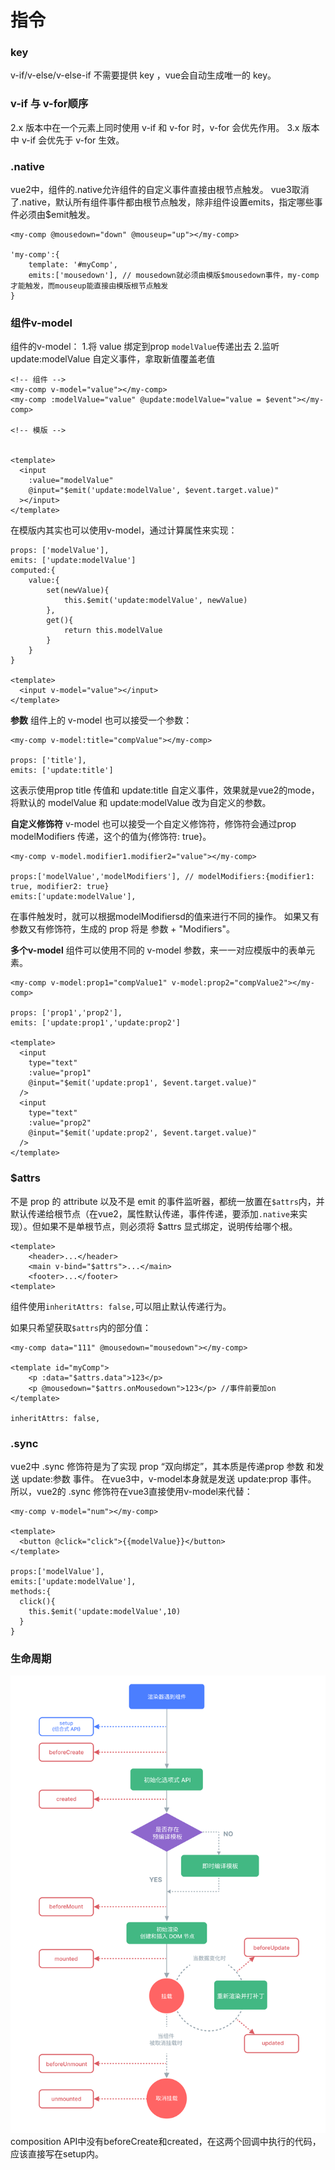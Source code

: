 指令
===
### key 
v-if/v-else/v-else-if 不需要提供 key ，vue会自动生成唯一的 key。

### v-if 与 v-for顺序
2.x 版本中在一个元素上同时使用 v-if 和 v-for 时，v-for 会优先作用。
3.x 版本中 v-if 会优先于 v-for 生效。

### .native
vue2中，组件的.native允许组件的自定义事件直接由根节点触发。
vue3取消了.native，默认所有组件事件都由根节点触发，除非组件设置emits，指定哪些事件必须由$emit触发。
```
<my-comp @mousedown="down" @mouseup="up"></my-comp>

'my-comp':{
    template: '#myComp',
    emits:['mousedown'], // mousedown就必须由模版$mousedown事件，my-comp才能触发，而mouseup能直接由模版根节点触发
}
```

### 组件v-model
组件的v-model：
1.将 value 绑定到prop `modelValue`传递出去
2.监听 update:modelValue 自定义事件，拿取新值覆盖老值
```
<!-- 组件 -->
<my-comp v-model="value"></my-comp>
<my-comp :modelValue="value" @update:modelValue="value = $event"></my-comp>

<!-- 模版 -->


<template>
  <input
    :value="modelValue"
    @input="$emit('update:modelValue', $event.target.value)"
  ></input>
</template>
```
在模版内其实也可以使用v-model，通过计算属性来实现：
```
props: ['modelValue'],
emits: ['update:modelValue']
computed:{ 
    value:{
        set(newValue){
            this.$emit('update:modelValue', newValue)
        },
        get(){
            return this.modelValue
        }
    }
}

<template>
  <input v-model="value"></input>
</template>
```
**参数**
组件上的 v-model 也可以接受一个参数：
```
<my-comp v-model:title="compValue"></my-comp>

props: ['title'],
emits: ['update:title']
```
这表示使用prop title 传值和 update:title 自定义事件，效果就是vue2的mode，将默认的 modelValue 和 update:modelValue 改为自定义的参数。

**自定义修饰符**
v-model 也可以接受一个自定义修饰符，修饰符会通过prop modelModifiers 传递，这个的值为{修饰符: true}。
```
<my-comp v-model.modifier1.modifier2="value"></my-comp>

props:['modelValue','modelModifiers'], // modelModifiers:{modifier1: true, modifier2: true}
emits:['update:modelValue'],
```
在事件触发时，就可以根据modelModifiersd的值来进行不同的操作。
如果又有参数又有修饰符，生成的 prop 将是 参数 + "Modifiers"。

**多个v-model**
组件可以使用不同的 v-model 参数，来一一对应模版中的表单元素。
```
<my-comp v-model:prop1="compValue1" v-model:prop2="compValue2"></my-comp>

props: ['prop1','prop2'],
emits: ['update:prop1','update:prop2']

<template>
  <input
    type="text"
    :value="prop1"
    @input="$emit('update:prop1', $event.target.value)"
  />
  <input
    type="text"
    :value="prop2"
    @input="$emit('update:prop2', $event.target.value)"
  />
</template>
```

### $attrs
不是 prop 的 attribute 以及不是 emit 的事件监听器，都统一放置在`$attrs`内，并默认传递给根节点（在vue2，属性默认传递，事件传递，要添加`.native`来实现）。但如果不是单根节点，则必须将 $attrs 显式绑定，说明传给哪个根。
```
<template>
    <header>...</header>
    <main v-bind="$attrs">...</main>
    <footer>...</footer>
<template>
```
组件使用`inheritAttrs: false,`可以阻止默认传递行为。

如果只希望获取`$attrs`内的部分值：
```
<my-comp data="111" @mousedown="mousedown"></my-comp>

<template id="myComp">
    <p :data="$attrs.data">123</p>
    <p @mousedown="$attrs.onMousedown">123</p> //事件前要加on
</template>

inheritAttrs: false,
```

### .sync
vue2中 .sync 修饰符是为了实现 prop “双向绑定”，其本质是传递prop 参数 和发送 update:参数 事件。
在vue3中，v-model本身就是发送 update:prop 事件。 所以，vue2的 .sync 修饰符在vue3直接使用v-model来代替：
```
<my-comp v-model="num"></my-comp>

<template>
  <button @click="click">{{modelValue}}</button>
</template>

props:['modelValue'],
emits:['update:modelValue'],
methods:{
  click(){
    this.$emit('update:modelValue',10)
  }
}
```

### 生命周期
![](./相关文件/2.1.png)
composition API中没有beforeCreate和created，在这两个回调中执行的代码，应该直接写在setup内。
